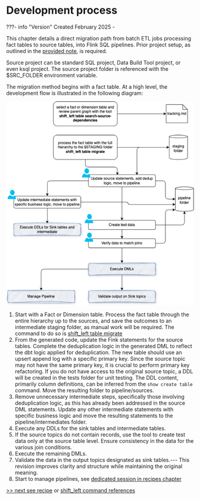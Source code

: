 # Development process

???- info "Version"
    Created February 2025 - 


This chapter details a direct migration path from batch ETL jobs processing fact tables to source tables, into Flink SQL pipelines. Prior project setup, as outlined in the [provided note](./setup.md), is required.

Source project can be standard SQL project, Data Build Tool project, or even ksql project. The source project folder is referenced with the $SRC_FOLDER environment variable. 

The migration method begins with a fact table. At a high level, the development flow is illustrated in the following diagram:

![](./images/working_flow_chart.drawio.png)

1. Start with a Fact or Dimension table. Process the fact table through the entire hierarchy up to the sources, and save the outcomes to an intermediate staging folder, as manual work will be required. The command to do so is [shift_left table migrate](./command.md/#table-migrate)
2. From the generated code, update the Fink statements for the source tables. Complete the deduplication logic in the generated DML to reflect the dbt logic applied for deduplication. The new table should use an upsert append log with a specific primary key. Since the source topic may not have the same primary key, it is crucial to perform primary key refactoring. If you do not have access to the original source topic, a DDL will be created in the tests folder for unit testing. The DDL content, primarily column definitions, can be inferred from the `show create table` command. Move the resulting folder to pipeline/sources.
3. Remove unnecessary intermediate steps, specifically those involving deduplication logic, as this has already been addressed in the source DML statements. Update any other intermediate statements with specific business logic and move the resulting statements to the pipeline/intermediates folder.
4. Execute any DDLs for the sink tables and intermediate tables.
5. If the source topics do not contain records, use the tool to create test data only at the source table level. Ensure consistency in the data for the various join conditions.
6. Execute the remaining DMLs.
7. Validate the data in the output topics designated as sink tables.--- This revision improves clarity and structure while maintaining the original meaning.
8. Start to manage pipelines, see [dedicated session in recipes chapter](./recipes.md/#pipeline-deployment)

[>> next see recipe](./recipes.md) or [shift_left command references](./command.md)